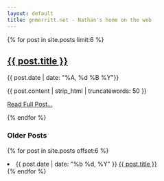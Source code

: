 ```yaml
---
layout: default
title: gnmerritt.net - Nathan's home on the web
---
```


{% for post in site.posts limit:6 %}
   <div class="post">
     <h2> <a href="{{ post.id }}/">{{ post.title }}</a></h2>
     <p class="date">{{ post.date | date: "%A, %d %B  %Y"}}</p>
     <p>{{ post.content | strip_html | truncatewords: 50 }}</p>
     <p> <a href="{{ post.id }}/">Read Full Post...</a></p>
  </div>
{% endfor %}

### Older Posts ###

{% for post in site.posts offset:6 %}
  <li>
    <span class="date">{{ post.date | date: "%b %d, %Y" }}</span>
    <a href="{{ post.url }}">{{ post.title }}</a>
  </li>
{% endfor %}